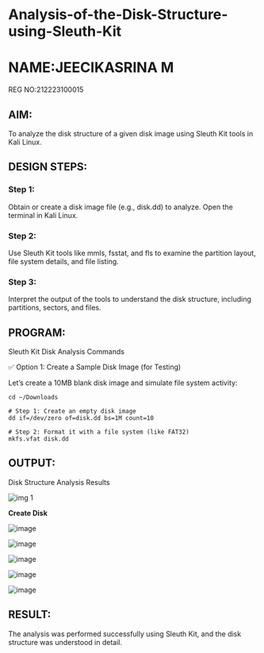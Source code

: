 # Analysis-of-the-Disk-Structure-using-Sleuth-Kit
# NAME:JEECIKASRINA M
REG NO:212223100015
## AIM:
To analyze the disk structure of a given disk image using Sleuth Kit tools in Kali Linux.

## DESIGN STEPS:
### Step 1:
Obtain or create a disk image file (e.g., disk.dd) to analyze. Open the terminal in Kali Linux.

### Step 2:
Use Sleuth Kit tools like mmls, fsstat, and fls to examine the partition layout, file system details, and file listing.

### Step 3:
Interpret the output of the tools to understand the disk structure, including partitions, sectors, and files.

## PROGRAM:
Sleuth Kit Disk Analysis Commands

✅ Option 1: Create a Sample Disk Image (for Testing)

Let’s create a 10MB blank disk image and simulate file system activity:

```
cd ~/Downloads

# Step 1: Create an empty disk image
dd if=/dev/zero of=disk.dd bs=1M count=10

# Step 2: Format it with a file system (like FAT32)
mkfs.vfat disk.dd

```

## OUTPUT:
Disk Structure Analysis Results

![img 1](https://github.com/user-attachments/assets/ca7dbafe-7cbd-4e2b-a7b1-78d3b3298460)

**Create Disk**

![image](https://github.com/user-attachments/assets/f66c5abd-c6e2-47c0-876f-c24cc670c2d4)

![image](https://github.com/user-attachments/assets/b430e432-25b8-455a-8134-fbaaa0742d64)

![image](https://github.com/user-attachments/assets/4ce18692-1b21-4852-85a5-291d90f56bfe)

![image](https://github.com/user-attachments/assets/73d76474-7e69-4f31-aced-44b499898e20)

![image](https://github.com/user-attachments/assets/a99c6da6-ea10-41c5-885e-8e15e7471f99)




## RESULT:
The analysis was performed successfully using Sleuth Kit, and the disk structure was understood in detail.
